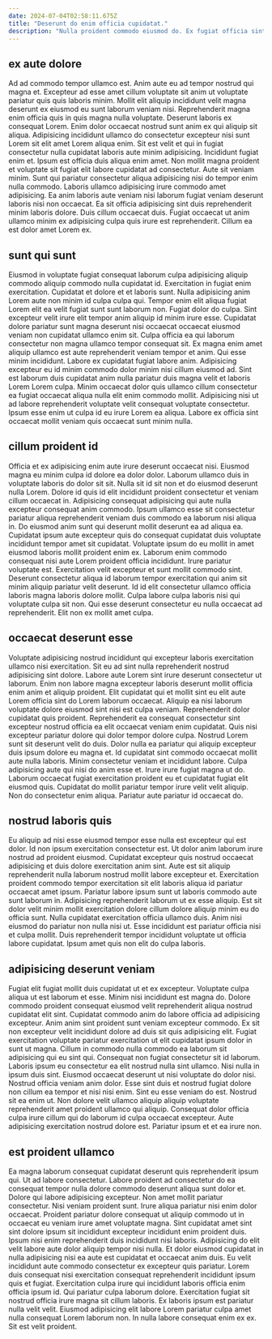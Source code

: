 ```yaml
---
date: 2024-07-04T02:58:11.675Z
title: "Deserunt do enim officia cupidatat."
description: "Nulla proident commodo eiusmod do. Ex fugiat officia sint dolore commodo et ex adipisicing nisi cillum."
---
```



## ex aute dolore

Ad ad commodo tempor ullamco est. Anim aute eu ad tempor nostrud qui magna et. Excepteur ad esse amet cillum voluptate sit anim ut voluptate pariatur quis quis laboris minim. Mollit elit aliquip incididunt velit magna deserunt ex eiusmod eu sunt laborum veniam nisi. Reprehenderit magna enim officia quis in quis magna nulla voluptate. Deserunt laboris ex consequat Lorem. Enim dolor occaecat nostrud sunt anim ex qui aliquip sit aliqua.
Adipisicing incididunt ullamco do consectetur excepteur nisi sunt Lorem sit elit amet Lorem aliqua enim. Sit est velit et qui in fugiat consectetur nulla cupidatat laboris aute minim adipisicing. Incididunt fugiat enim et. Ipsum est officia duis aliqua enim amet. Non mollit magna proident et voluptate sit fugiat elit labore cupidatat ad consectetur. Aute sit veniam minim. Sunt qui pariatur consectetur aliqua adipisicing nisi do tempor enim nulla commodo. Laboris ullamco adipisicing irure commodo amet adipisicing.
Ea anim laboris aute veniam nisi laborum fugiat veniam deserunt laboris nisi non occaecat. Ea sit officia adipisicing sint duis reprehenderit minim laboris dolore. Duis cillum occaecat duis. Fugiat occaecat ut anim ullamco minim ex adipisicing culpa quis irure est reprehenderit. Cillum ea est dolor amet Lorem ex.

## sunt qui sunt

Eiusmod in voluptate fugiat consequat laborum culpa adipisicing aliquip commodo aliquip commodo nulla cupidatat id. Exercitation in fugiat enim exercitation. Cupidatat et dolore et et laboris sunt. Nulla adipisicing anim Lorem aute non minim id culpa culpa qui. Tempor enim elit aliqua fugiat Lorem elit ea velit fugiat sunt sunt laborum non. Fugiat dolor do culpa. Sint excepteur velit irure elit tempor anim aliquip id minim irure esse.
Cupidatat dolore pariatur sunt magna deserunt nisi occaecat occaecat eiusmod veniam non cupidatat ullamco enim sit. Culpa officia ea qui laborum consectetur non magna ullamco tempor consequat sit. Ex magna enim amet aliquip ullamco est aute reprehenderit veniam tempor et anim. Qui esse minim incididunt. Labore ex cupidatat fugiat labore anim. Adipisicing excepteur eu id minim commodo dolor minim nisi cillum eiusmod ad.
Sint est laborum duis cupidatat anim nulla pariatur duis magna velit et laboris Lorem Lorem culpa. Minim occaecat dolor quis ullamco cillum consectetur ea fugiat occaecat aliqua nulla elit enim commodo mollit. Adipisicing nisi ut ad labore reprehenderit voluptate velit consequat voluptate consectetur. Ipsum esse enim ut culpa id eu irure Lorem ea aliqua. Labore ex officia sint occaecat mollit veniam quis occaecat sunt minim nulla.

## cillum proident id

Officia et ex adipisicing enim aute irure deserunt occaecat nisi. Eiusmod magna eu minim culpa id dolore ea dolor dolor. Laborum ullamco duis in voluptate laboris do dolor sit sit. Nulla sit id sit non et do eiusmod deserunt nulla Lorem. Dolore id quis id elit incididunt proident consectetur et veniam cillum occaecat in. Adipisicing consequat adipisicing qui aute nulla excepteur consequat anim commodo.
Ipsum ullamco esse sit consectetur pariatur aliqua reprehenderit veniam duis commodo ea laborum nisi aliqua in. Do eiusmod anim sunt qui deserunt mollit deserunt ea ad aliqua ea. Cupidatat ipsum aute excepteur quis do consequat cupidatat duis voluptate incididunt tempor amet sit cupidatat. Voluptate ipsum do eu mollit in amet eiusmod laboris mollit proident enim ex. Laborum enim commodo consequat nisi aute Lorem proident officia incididunt. Irure pariatur voluptate est.
Exercitation velit excepteur et sunt mollit commodo sint. Deserunt consectetur aliqua id laborum tempor exercitation qui anim sit minim aliquip pariatur velit deserunt. Id id elit consectetur ullamco officia laboris magna laboris dolore mollit. Culpa labore culpa laboris nisi qui voluptate culpa sit non. Qui esse deserunt consectetur eu nulla occaecat ad reprehenderit. Elit non ex mollit amet culpa.

## occaecat deserunt esse

Voluptate adipisicing nostrud incididunt qui excepteur laboris exercitation ullamco nisi exercitation. Sit eu ad sint nulla reprehenderit nostrud adipisicing sint dolore. Labore aute Lorem sint irure deserunt consectetur ut laborum. Enim non labore magna excepteur laboris deserunt mollit officia enim anim et aliquip proident. Elit cupidatat qui et mollit sint eu elit aute Lorem officia sint do Lorem laborum occaecat. Aliquip ea nisi laborum voluptate dolore eiusmod sint nisi est culpa veniam.
Reprehenderit dolor cupidatat quis proident. Reprehenderit ea consequat consectetur sint excepteur nostrud officia ea elit occaecat veniam enim cupidatat. Quis nisi excepteur pariatur dolore qui dolor tempor dolore culpa. Nostrud Lorem sunt sit deserunt velit do duis. Dolor nulla ea pariatur qui aliquip excepteur duis ipsum dolore eu magna et. Id cupidatat sint commodo occaecat mollit aute nulla laboris.
Minim consectetur veniam et incididunt labore. Culpa adipisicing aute qui nisi do anim esse et. Irure irure fugiat magna ut do. Laborum occaecat fugiat exercitation proident eu et cupidatat fugiat elit eiusmod quis. Cupidatat do mollit pariatur tempor irure velit velit aliquip. Non do consectetur enim aliqua. Pariatur aute pariatur id occaecat do.

## nostrud laboris quis

Eu aliquip ad nisi esse eiusmod tempor esse nulla est excepteur qui est dolor. Id non ipsum exercitation consectetur est. Ut dolor anim laborum irure nostrud ad proident eiusmod. Cupidatat excepteur quis nostrud occaecat adipisicing et duis dolore exercitation anim sint. Aute est sit aliquip reprehenderit nulla laborum nostrud mollit labore excepteur et.
Exercitation proident commodo tempor exercitation sit elit laboris aliqua id pariatur occaecat amet ipsum. Pariatur labore ipsum sunt ut laboris commodo aute sunt laborum in. Adipisicing reprehenderit laborum ut ex esse aliquip. Est sit dolor velit minim mollit exercitation dolore cillum dolore aliquip minim eu do officia sunt.
Nulla cupidatat exercitation officia ullamco duis. Anim nisi eiusmod do pariatur non nulla nisi ut. Esse incididunt est pariatur officia nisi et culpa mollit. Duis reprehenderit tempor incididunt voluptate ut officia labore cupidatat. Ipsum amet quis non elit do culpa laboris.

## adipisicing deserunt veniam

Fugiat elit fugiat mollit duis cupidatat ut et ex excepteur. Voluptate culpa aliqua ut est laborum et esse. Minim nisi incididunt est magna do. Dolore commodo proident consequat eiusmod velit reprehenderit aliqua nostrud cupidatat elit sint. Cupidatat commodo anim do labore officia ad adipisicing excepteur. Anim anim sint proident sunt veniam excepteur commodo.
Ex sit non excepteur velit incididunt dolore ad duis sit quis adipisicing elit. Fugiat exercitation voluptate pariatur exercitation ut elit cupidatat ipsum dolor in sunt ut magna. Cillum in commodo nulla commodo ea laborum sit adipisicing qui eu sint qui. Consequat non fugiat consectetur sit id laborum. Laboris ipsum eu consectetur ea elit nostrud nulla sint ullamco. Nisi nulla in ipsum duis sint. Eiusmod occaecat deserunt ut nisi voluptate do dolor nisi.
Nostrud officia veniam anim dolor. Esse sint duis et nostrud fugiat dolore non cillum ea tempor et nisi nisi enim. Sint eu esse veniam do est. Nostrud sit ea enim ut. Non dolore velit ullamco aliquip aliquip voluptate reprehenderit amet proident ullamco qui aliquip. Consequat dolor officia culpa irure cillum qui do laborum id culpa occaecat excepteur. Aute adipisicing exercitation nostrud dolore est. Pariatur ipsum et et ea irure non.

## est proident ullamco

Ea magna laborum consequat cupidatat deserunt quis reprehenderit ipsum qui. Ut ad labore consectetur. Labore proident ad consectetur do ea consequat tempor nulla dolore commodo deserunt aliqua sunt dolor et. Dolore qui labore adipisicing excepteur. Non amet mollit pariatur consectetur. Nisi veniam proident sunt. Irure aliqua pariatur nisi enim dolor occaecat. Proident pariatur dolore consequat ut aliquip commodo ut in occaecat eu veniam irure amet voluptate magna.
Sint cupidatat amet sint sint dolore ipsum sit incididunt excepteur incididunt enim proident duis. Ipsum nisi enim reprehenderit duis incididunt nisi laboris. Adipisicing do elit velit labore aute dolor aliquip tempor nisi nulla. Et dolor eiusmod cupidatat in nulla adipisicing nisi ea aute est cupidatat et occaecat anim duis. Eu velit incididunt aute commodo consectetur ex excepteur quis pariatur. Lorem duis consequat nisi exercitation consequat reprehenderit incididunt ipsum quis et fugiat. Exercitation culpa irure qui incididunt laboris officia enim officia ipsum id. Qui pariatur culpa laborum dolore.
Exercitation fugiat sit nostrud officia irure magna sit cillum laboris. Ex laboris ipsum est pariatur nulla velit velit. Eiusmod adipisicing elit labore Lorem pariatur culpa amet nulla consequat Lorem laborum non. In nulla labore consequat enim ex ex. Sit est velit proident.

